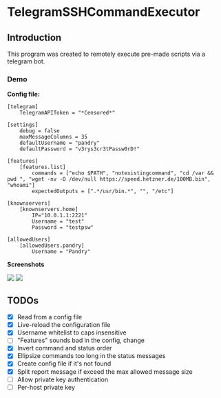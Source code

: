 # TelegramSSHCommandExecutor
## Introduction
This program was created to remotely execute pre-made scripts via a telegram bot.

### Demo
**Config file:**
```
[telegram]
    TelegramAPIToken = "*Censored*"

[settings]
    debug = false
    maxMessageColumns = 35
    defaultUsername = "pandry"
    defaultPassword = "v3rys3cr3tPassw0rD!"
    
[features]
    [features.list]
        commands = ["echo $PATH", "notexistingcommand", "cd /var && pwd ", "wget -nv -O /dev/null https://speed.hetzner.de/100MB.bin", "whoami"]
        expectedOutputs = [".*/usr/bin.*", "", "/etc"]

[knownservers]
    [knownservers.home]
        IP="10.0.1.1:2221"
        Username = "test"
        Password = "testpsw"

[allowedUsers]
    [allowedUsers.pandry]
        Username = "Pandry"
```

**Screenshots**   

![](https://vgy.me/8zZ6Wm.png)
![](https://vgy.me/DejKOR.png)



## TODOs
- [X] Read from a config file
- [X] Live-reload the configuration file
- [X] Username whitelist to caps insensitive
- [ ] "Features" sounds bad in the config, change
- [X] Invert command and status order
- [X] Ellipsize commands too long in the status messages
- [X] Create config file if it's not found
- [X] Split report message if exceed the max allowed message size
- [ ] Allow private key authentication
- [ ] Per-host private key
